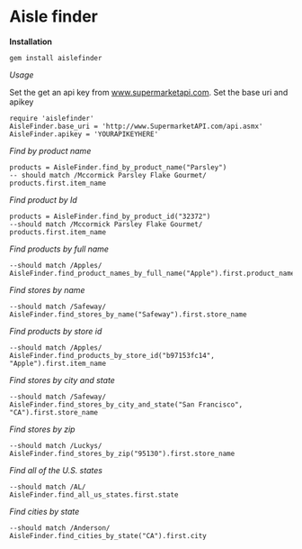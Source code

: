 Aisle finder
===============================

**Installation**

``` 
gem install aislefinder
```

*Usage*

Set the get an api key from www.supermarketapi.com.
Set the base uri and apikey

```
require 'aislefinder'
AisleFinder.base_uri = 'http://www.SupermarketAPI.com/api.asmx'
AisleFinder.apikey = 'YOURAPIKEYHERE'
```

*Find by product name*

``` 
products = AisleFinder.find_by_product_name("Parsley") 
-- should match /Mccormick Parsley Flake Gourmet/
products.first.item_name  
```
 
*Find product by Id*

```
products = AisleFinder.find_by_product_id("32372")
--should match /Mccormick Parsley Flake Gourmet/
products.first.item_name 
```

*Find products by full name*
```
--should match /Apples/  
AisleFinder.find_product_names_by_full_name("Apple").first.product_name
```

*Find stores by name*
```
--should match /Safeway/  
AisleFinder.find_stores_by_name("Safeway").first.store_name 
```

*Find products by store id*
```
--should match /Apples/  
AisleFinder.find_products_by_store_id("b97153fc14", "Apple").first.item_name
```

*Find stores by city and state*
```
--should match /Safeway/  
AisleFinder.find_stores_by_city_and_state("San Francisco", "CA").first.store_name 
```

*Find stores by zip*
```
--should match /Luckys/  
AisleFinder.find_stores_by_zip("95130").first.store_name 
```

*Find all of the U.S. states*
```
--should match /AL/  
AisleFinder.find_all_us_states.first.state 
```

*Find cities by state*
```
--should match /Anderson/  
AisleFinder.find_cities_by_state("CA").first.city 
```


